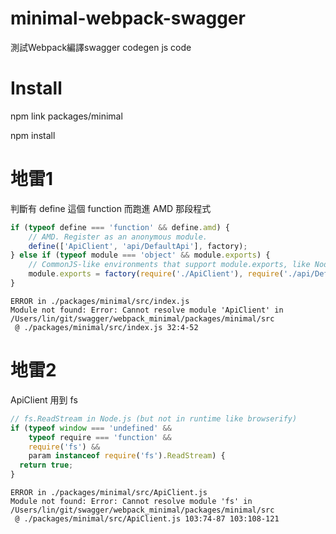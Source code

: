 # minimal-webpack-swagger

測試Webpack編譯swagger codegen js code

# Install

npm link packages/minimal

npm install

# 地雷1

判斷有 define 這個 function 而跑進 AMD 那段程式

```js
if (typeof define === 'function' && define.amd) {
    // AMD. Register as an anonymous module.
    define(['ApiClient', 'api/DefaultApi'], factory);
} else if (typeof module === 'object' && module.exports) {
    // CommonJS-like environments that support module.exports, like Node.
    module.exports = factory(require('./ApiClient'), require('./api/DefaultApi'));
}
```

```
ERROR in ./packages/minimal/src/index.js
Module not found: Error: Cannot resolve module 'ApiClient' in /Users/lin/git/swagger/webpack_minimal/packages/minimal/src
 @ ./packages/minimal/src/index.js 32:4-52
```

# 地雷2

ApiClient 用到 fs
```js
// fs.ReadStream in Node.js (but not in runtime like browserify)
if (typeof window === 'undefined' &&
    typeof require === 'function' &&
    require('fs') &&
    param instanceof require('fs').ReadStream) {
  return true;
}

```

```
ERROR in ./packages/minimal/src/ApiClient.js
Module not found: Error: Cannot resolve module 'fs' in /Users/lin/git/swagger/webpack_minimal/packages/minimal/src
 @ ./packages/minimal/src/ApiClient.js 103:74-87 103:108-121
```
